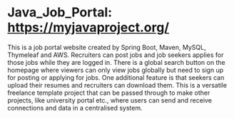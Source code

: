 # Java_Job_Portal: https://myjavaproject.org/
This is a job portal website created by Spring Boot, Maven, MySQL, Thymeleaf and AWS. Recruiters can post jobs and job seekers applies for those jobs while they are logged in. There is a global search button on the homepage where viewers can only view jobs globally but need to sign up for posting or applying for jobs. One additional feature is that seekers can upload their resumes and recruiters can download them. This is a versatile freelance template project that can be passed through to make other projects, like university portal etc., where users can send and receive connections and data in a centralised system. 
